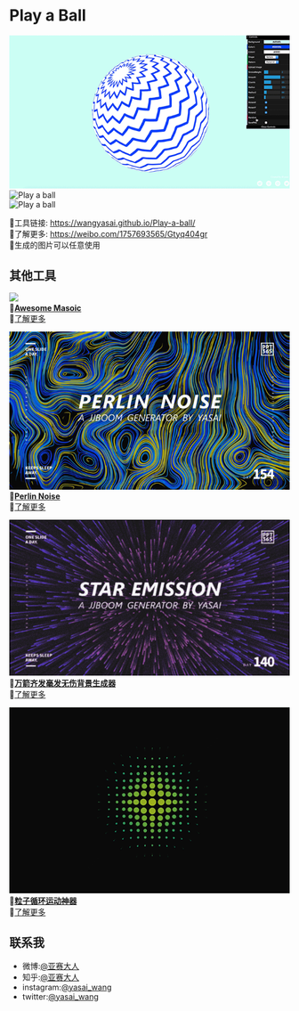 # Play a Ball

![Play a ball](https://github.com/wangyasai/Play-a-ball/blob/gh-pages/image/1.gif)   
![Play a ball](https://github.com/wangyasai/Play-a-ball/blob/gh-pages/image/2.gif)   
![Play a ball](https://github.com/wangyasai/Play-a-ball/blob/gh-pages/image/3.gif)    

🔗工具链接: https://wangyasai.github.io/Play-a-ball/     
🤩了解更多: https://weibo.com/1757693565/Gtyq404gr     
📝生成的图片可以任意使用    

      
      
        
     

## 其他工具
![](https://github.com/wangyasai/Play-a-ball/blob/gh-pages/image/mosaic.gif)  
🔗[**Awesome Masoic**](https://wangyasai.github.io/Awesome-Mosaic/)    
🤩[了解更多](https://weibo.com/1757693565/Gntnug9cW?type=comment#_rnd1533687117270)   

      
       
![](https://github.com/wangyasai/Play-a-ball/blob/gh-pages/image/perlinnoise.jpg)  
🔗[**Perlin Noise**](https://wangyasai.github.io/Perlin-Noise/)     
🤩[了解更多](https://weibo.com/1757693565/Gaf59BmrA?type=comment#_rnd1533687144732)   

            
      
![](https://github.com/wangyasai/Play-a-ball/blob/gh-pages/image/star.gif)  
🔗[**万箭齐发毫发无伤背景生成器**](https://wangyasai.github.io/Stars-Emmision/)    
🤩[了解更多](https://weibo.com/1757693565/Gaf59BmrA?type=comment#_rnd1533687144732)   

          

![](https://github.com/wangyasai/Play-a-ball/blob/gh-pages/image/particles.gif)  
🔗[**粒子循环运动神器**](https://wangyasai.github.io/Particles-Emission/)     
🤩[了解更多](https://weibo.com/2148509850/FvPQfonRi?from=page_1005052148509850_profile&wvr=6&mod=weibotime)   


      
      
        
     


## 联系我
+ 微博:[@亚赛大人](https://weibo.com/psaiaevegas/profile?rightmod=1&wvr=6&mod=personnumber)
+ 知乎:[@亚赛大人](https://www.zhihu.com/people/wang-ya-sai/activities)
+ instagram:[@yasai_wang](https://www.instagram.com/yasaisai/)
+ twitter:[@yasai_wang](https://twitter.com/yasai_wang)





